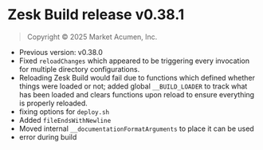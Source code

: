 # Zesk Build release v0.38.1

> Copyright &copy; 2025 Market Acumen, Inc.

- Previous version: v0.38.0
- Fixed `reloadChanges` which appeared to be triggering every invocation for multiple directory configurations.
- Reloading Zesk Build would fail due to functions which defined whether things were loaded or not; added global
  `__BUILD_LOADER` to track what has been loaded and clears functions upon reload to ensure everything is properly
  reloaded.
- fixing options for `deploy.sh` 
- Added `fileEndsWithNewline`
- Moved internal `__documentationFormatArguments` to place it can be used
- error during build
